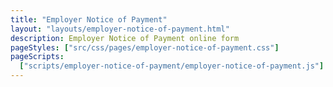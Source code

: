 ```yaml
---
title: "Employer Notice of Payment"
layout: "layouts/employer-notice-of-payment.html"
description: Employer Notice of Payment online form
pageStyles: ["src/css/pages/employer-notice-of-payment.css"]
pageScripts:
  ["scripts/employer-notice-of-payment/employer-notice-of-payment.js"]
---
```

